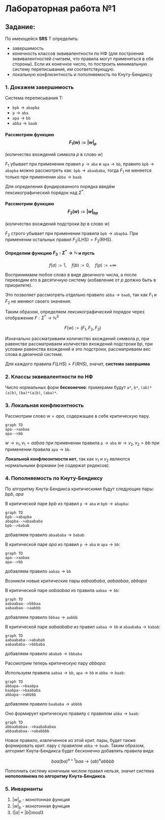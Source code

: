 # Лабораторная работа №1
## Задание:  
По имеющейся **SRS** T определить: 
- завершимость
- конечность классов эквивалентности по НФ (для построения эквивалентностей считаем, что правила могут применяться в обе стороны). Если их конечное число, то построить минимальную систему переписывания, им соответствующую.
- локальную конфлюэнтность и пополняемость по Кнуту-Бендиксу  

### 1. Докажем завершимость
Система переписывания T:
* $\texttt{bpb} \to \texttt{abapba}$
* $\texttt{p} \to \texttt{aba}$
* $\texttt{apa} \to \texttt{bb}$
* $\texttt{abba} \to \texttt{baab}$

#### Рассмотрим функцию $$F_1(w) := |w|_{p}$$
(количество вхождений символа $p$ в слово $w$)

$F_1$ убывает при применении правил $\texttt{p} \to \texttt{aba}$ и $\texttt{apa} \to \texttt{bb}$, правило $\texttt{bpb} \to \texttt{abapba}$ можно рассмотреть как:
$\texttt{bpb} \to \texttt{abaababa}$, тогда $F_1$ не меняется только при применении $\texttt{abba} \to \texttt{baab}$  

Для определения фундированного порядка введём лексикографический порядок над $\Sigma^*$. 

#### Рассмотрим функцию $$F_2(w) := |w|_{bp}$$ 
(количество вхождений подстроки $bp$ в слово $w$)

$F_2$ строго убывает при применении правила $\texttt{bpb} \to \texttt{abapba}$.
При применении остальных правил $F_2(\text{LHS}) = F_2(\text{RHS})$.

#### Определим функцию $F_3: \Sigma^* \to \mathbb{N}$ и пусть

$$
f(a) := 1, \quad f(b) := 0, \quad f(p) := +\infty
$$

Воспринимаем любое слово в виде двоичного числа, а после переводим его в десятичную систему (избавление от $p$ должно быть в приоритете).

Это позволяет рассмотреть отдельно правило $\texttt{abba} \to \texttt{baab}$, так как $F_1$ и $F_2$ не меняют своего значения. 

Таким образом, определяем лексикографический порядок через отображение $F: \Sigma^* \to \mathbb{N}^3$ 

$$
F(w) := (F_1, F_2, F_3)
$$

Изначально рассматриваем количество вхождений символа $p$, при равенстве рассматриваем количество вхождений подстроки $bp$, при условии равенства вхождений и это подстроки, рассматриваем вес слова в двоичной системе. 

Для каждого правила $F(LHS) > F(RHS)$, значит, **система завершима**

### 2. Классы эквивалентности по НФ

Число нормальных форм **бесконечно**: примерами будут `a*`, `b*`, `(ab)*(a|b)`, `(ba)*(a|b)`, `(aba)*`.

### 3. Локальная конфлюэнтность

Рассмотрим слово $w = apa$, содержащее в себе критическую пару.

```mermaid
graph TD
apa-->aabaa
apa-->bb
```
$w \to v_1, v_1 = aabaa$ при применении правила $\texttt{p} \to \texttt{aba}$
$w \to v_2, v_2 = bb$ при применении правила $\texttt{apa} \to \texttt{bb}$. 

**Локальной конфлюэнтности нет**, так как $v_1$ и $v_2$ являются нормальными формами (не содержат редексов).

### 4. Пополняемость по Кнуту-Бендиксу
По алгоритму Кнута-Бендикса критическими будут следующие пары: $bpb$, $apa$

В критической паре $bpb$ из правил $\texttt{p} \to \texttt{aba}$ и $\texttt{bpb} \to \texttt{abapba}$:
```mermaid
graph TD
bpb-->abapba
abapba-->abaababa
bpb-->babab
```
добавляем правило $\texttt{abaababa} \to \texttt{babab}$

В критической паре $apa$ из правил $\texttt{p} \to \texttt{aba}$ и $\texttt{apa} \to \texttt{bb}$:
```mermaid
graph TD
apa-->aabaa
apa-->bb
```
добавляем правило $\texttt{aabaa} \to \texttt{bb}$

Возникли новые критические пары $aabaababa$, $aabaabaa$, $abbapa$

В критической паре $aabaabaa$ из правила $\texttt{aabaa} \to \texttt{bb}$:
```mermaid
graph TD
aabaabaa-->bbbaa
aabaabaa-->aabbb
```
добавляем правило $\texttt{bbbaa} \to \texttt{aabbb}$

В критической паре $aabaababa$ из правил $\texttt{aabaa} \to \texttt{bb}$ и $\texttt{abaababa} \to \texttt{babab}$:
```mermaid
graph TD
aabaababa-->ababab
aabaababa-->bbbaba
```
добавляем правило $\texttt{ababab} \to \texttt{bbbaba}$

Рассмотрим теперь критическую пару $abbapa$:

Используем правила $\texttt{aabaa} \to \texttt{bb}$, $\texttt{apa} \to \texttt{bb}$ и $\texttt{abba} \to \texttt{baab}$:

```mermaid
graph TD
abbapa-->baabpa
baabpa-->baababa
abbapa-->abbbb
```
добавляем правило $\texttt{baababa} \to \texttt{abbbb}$

Оно формирует критическую правилу с правилом $\texttt{abba} \to \texttt{baab}$:

```mermaid
graph TD
abbaababaa-->baabababaa
abbaababaa-->ababbbb
```
Новое правило, извлеченное из этой крит. пары, будет также формировать крит. пару с правилом $\texttt{abba} \to \texttt{baab}$. Таким образом, алгоримт Кнута-Бендикса будет бесконечно добавлять правила вида:

$$
baa(ba)^{n+1}baa \to (ab)^nabbbb
$$

Пополнить систему конечным числом правил нельзя, значит система **непополянема по алгоритму Кнута-Бендикса**. 

### 5. Инварианты

1. $|w|_{p}$ - монотонная функция
2. $|w|_{b}$ - монотонная функция
3. $(|a| + |b|) mod 3$